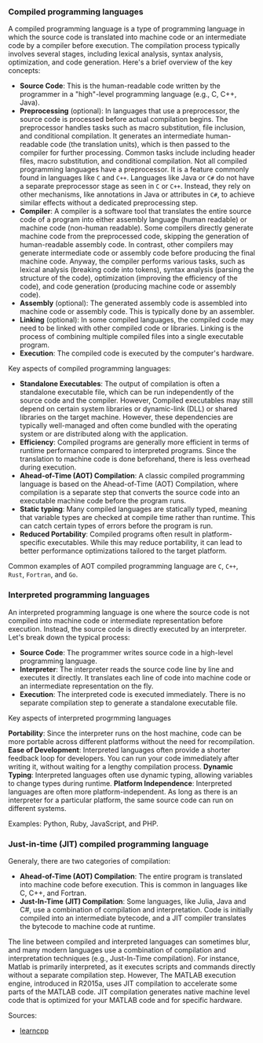 ### Compiled programming languages

A compiled programming language is a type of programming language in which the source code is translated into machine code or an intermediate code by a compiler before execution. The compilation process typically involves several stages, including lexical analysis, syntax analysis, optimization, and code generation. Here's a brief overview of the key concepts:

- **Source Code**: This is the human-readable code written by the programmer in a "high"-level programming language (e.g., C, C++, Java).
- **Preprocessing** (optional): In languages that use a preprocessor, the source code is processed before actual compilation begins. The preprocessor handles tasks such as macro substitution, file inclusion, and conditional compilation. It generates an intermediate human-readable code (the translation units), which is then passed to the compiler for further processing. Common tasks include including header files, macro substitution, and conditional compilation. Not all compiled programming languages have a preprocessor. It is a feature commonly found in languages like `C` and `C++`. Languages like Java or `C#` do not have a separate preprocessor stage as seen in `C` or `C++`. Instead, they rely on other mechanisms, like annotations in Java or attributes in `C#`, to achieve similar effects without a dedicated preprocessing step.
- **Compiler**: A compiler is a software tool that translates the entire source code of a program into either assembly language (human readable) or machine code (non-human readable). Some compilers directly generate machine code from the preprocessed code, skipping the generation of human-readable assembly code. In contrast, other compilers may generate intermediate code or assembly code before producing the final machine code. Anyway, the compiler performs various tasks, such as lexical analysis (breaking code into tokens), syntax analysis (parsing the structure of the code), optimization (improving the efficiency of the code), and code generation (producing machine code or assembly code).
- **Assembly** (optional): The generated assembly code is assembled into machine code or assembly code. This is typically done by an assembler.
- **Linking** (optional): In some compiled languages, the compiled code may need to be linked with other compiled code or libraries. Linking is the process of combining multiple compiled files into a single executable program.
- **Execution**: The compiled code is executed by the computer's hardware.

Key aspects of compiled programming languages:

- **Standalone Executables**: The output of compilation is often a standalone executable file, which can be run independently of the source code and the compiler. However, Compiled executables may still depend on certain system libraries or dynamic-link (DLL) or shared libraries on the target machine. However, these dependencies are typically well-managed and often come bundled with the operating system or are distributed along with the application.
- **Efficiency**: Compiled programs are generally more efficient in terms of runtime performance compared to interpreted programs. Since the translation to machine code is done beforehand, there is less overhead during execution.
- **Ahead-of-Time (AOT) Compilation**: A classic compiled programming language is based on the Ahead-of-Time (AOT) Compilation, where compilation is a separate step that converts the source code into an executable machine code before the program runs.
- **Static typing**: Many compiled languages are statically typed, meaning that variable types are checked at compile time rather than runtime. This can catch certain types of errors before the program is run.
- **Reduced Portability**: Compiled programs often result in platform-specific executables. While this may reduce portability, it can lead to better performance optimizations tailored to the target platform.

Common examples of AOT compiled programming language are `C`, `C++`, `Rust`, `Fortran`, and `Go`.


### Interpreted programming languages

An interpreted programming language is one where the source code is not compiled into machine code or intermediate representation before execution. Instead, the source code is directly executed by an interpreter. Let's break down the typical process:

- **Source Code**: The programmer writes source code in a high-level programming language.
- **Interpreter**: The interpreter reads the source code line by line and executes it directly. It translates each line of code into machine code or an intermediate representation on the fly.
- **Execution**: The interpreted code is executed immediately. There is no separate compilation step to generate a standalone executable file.

Key aspects of interpreted progrmming languages

**Portability**: Since the interpreter runs on the host machine, code can be more portable across different platforms without the need for recompilation.
**Ease of Development**: Interpreted languages often provide a shorter feedback loop for developers. You can run your code immediately after writing it, without waiting for a lengthy compilation process.
**Dynamic Typing**: Interpreted languages often use dynamic typing, allowing variables to change types during runtime.
**Platform Independence**: Interpreted languages are often more platform-independent. As long as there is an interpreter for a particular platform, the same source code can run on different systems.

Examples: Python, Ruby, JavaScript, and PHP.

### Just-in-time (JIT) compiled programming language

Generaly, there are two categories of compilation:

- **Ahead-of-Time (AOT) Compilation**: The entire program is translated into machine code before execution. This is common in languages like C, C++, and Fortran.
- **Just-In-Time (JIT) Compilation**: Some languages, like Julia, Java and C#, use a combination of compilation and interpretation. Code is initially compiled into an intermediate bytecode, and a JIT compiler translates the bytecode to machine code at runtime.

The line between compiled and interpreted languages can sometimes blur, and many modern languages use a combination of compilation and interpretation techniques (e.g., Just-In-Time compilation). For instance, Matlab is primarily interpreted, as it executes scripts and commands directly without a separate compilation step. However, The MATLAB execution engine, introduced in R2015a, uses JIT compilation to accelerate some parts of the MATLAB code. JIT compilation generates native machine level code that is optimized for your MATLAB code and for specific hardware.

Sources:

- [learncpp][1]

[1]: https://www.learncpp.com/cpp-tutorial/introduction-to-programming-languages/